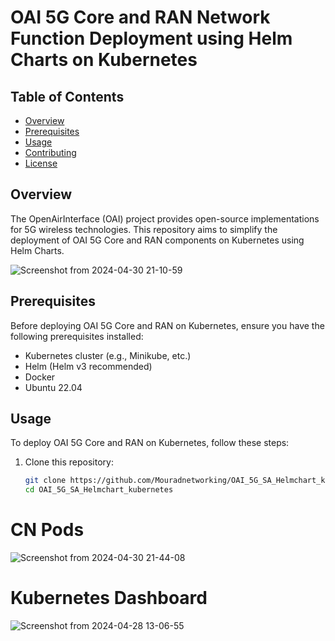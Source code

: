 
# OAI 5G Core and RAN Network Function Deployment using Helm Charts on Kubernetes

## Table of Contents

- [Overview](#overview)
- [Prerequisites](#prerequisites)
- [Usage](#usage)
- [Contributing](#contributing)
- [License](#license)

## Overview

The OpenAirInterface (OAI) project provides open-source implementations for 5G wireless technologies. This repository aims to simplify the deployment of OAI 5G Core and RAN components on Kubernetes using Helm Charts.

![Screenshot from 2024-04-30 21-10-59](https://github.com/Mouradnetworking/OAI_5G_SA_Helmchart_kubernetes/assets/155429869/019ec56e-3128-4e35-946f-9a9b18853663)

## Prerequisites

Before deploying OAI 5G Core and RAN on Kubernetes, ensure you have the following prerequisites installed:

- Kubernetes cluster (e.g., Minikube, etc.)
- Helm (Helm v3 recommended)
- Docker
- Ubuntu 22.04

## Usage

To deploy OAI 5G Core and RAN on Kubernetes, follow these steps:

1. Clone this repository:
   ```bash
   git clone https://github.com/Mouradnetworking/OAI_5G_SA_Helmchart_kubernetes.git
   cd OAI_5G_SA_Helmchart_kubernetes

# CN Pods

![Screenshot from 2024-04-30 21-44-08](https://github.com/Mouradnetworking/OAI_5G_SA_Helmchart_kubernetes/assets/155429869/ea65257c-2508-4051-9c6d-894b60fe7211)

# Kubernetes Dashboard

![Screenshot from 2024-04-28 13-06-55](https://github.com/Mouradnetworking/OAI_5G_SA_Helmchart_kubernetes/assets/155429869/0c130fef-c85d-4034-864b-b60d023f8ac4)
